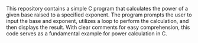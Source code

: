 This repository contains a simple C program that calculates the power of a given base raised to a specified exponent. The program prompts the user to input the base and exponent, utilizes a loop to perform the calculation, and then displays the result. With clear comments for easy comprehension, this code serves as a fundamental example for power calculation in C.
